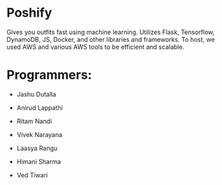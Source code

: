 # Poshify
Gives you outfits fast using machine learning. Utilizes Flask, Tensorflow, DynamoDB, JS, Docker, and other libraries and frameworks. To host, we used AWS and various AWS tools to be efficient and scalable.

# Programmers:
- Jashu Dutalla
- Anirud Lappathi

- Ritam Nandi

- Vivek Narayana

- Laasya Rangu

- Himani Sharma

- Ved Tiwari
